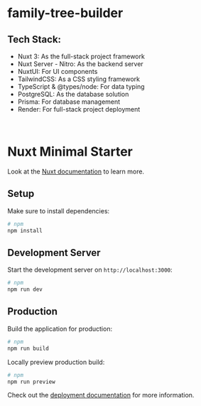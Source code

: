 # family-tree-builder

## Tech Stack:

- Nuxt 3: As the full-stack project framework
- Nuxt Server - Nitro: As the backend server
- NuxtUI: For UI components
- TailwindCSS: As a CSS styling framework
- TypeScript & @types/node: For data typing
- PostgreSQL: As the database solution
- Prisma: For database management
- Render: For full-stack project deployment

<br>

# Nuxt Minimal Starter

Look at the [Nuxt documentation](https://nuxt.com/docs/getting-started/introduction) to learn more.

## Setup

Make sure to install dependencies:

```bash
# npm
npm install
```

## Development Server

Start the development server on `http://localhost:3000`:

```bash
# npm
npm run dev
```

## Production

Build the application for production:

```bash
# npm
npm run build
```

Locally preview production build:

```bash
# npm
npm run preview
```

Check out the [deployment documentation](https://nuxt.com/docs/getting-started/deployment) for more information.
